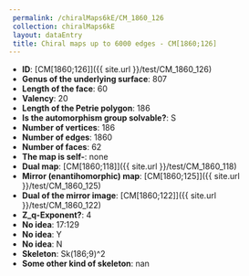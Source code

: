 ```yaml
--- 
 permalink: /chiralMaps6kE/CM_1860_126 
 collection: chiralMaps6kE
 layout: dataEntry
 title: Chiral maps up to 6000 edges - CM[1860;126]
---
```


- **ID**: [CM[1860;126]]({{ site.url }}/test/CM_1860_126)
- **Genus of the underlying surface**: 807
- **Length of the face**: 60
- **Valency**: 20
- **Length of the Petrie polygon**: 186
- **Is the automorphism group solvable?**: S
- **Number of vertices**: 186
- **Number of edges**: 1860
- **Number of faces**: 62
- **The map is self-**: none
- **Dual map**: [CM[1860;118]]({{ site.url }}/test/CM_1860_118)
- **Mirror (enantihomorphic) map**: [CM[1860;125]]({{ site.url }}/test/CM_1860_125)
- **Dual of the mirror image**: [CM[1860;122]]({{ site.url }}/test/CM_1860_122)
- **Z_q-Exponent?**: 4
- **No idea**:  17:129
- **No idea**: Y
- **No idea**: N
- **Skeleton**: Sk(186;9)^2
- **Some other kind of skeleton**: nan
